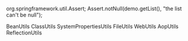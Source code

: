 org.springframework.util.Assert;
Assert.notNull(demo.getList(), "the list can't be null");

BeanUtils
ClassUtils
SystemPropertiesUtils
FileUtils
WebUtils
AopUtils
ReflectionUtils